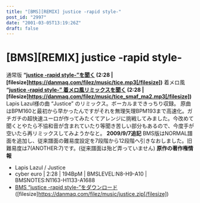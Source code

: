 ```yaml
---
title: "[BMS][REMIX] justice -rapid style-"
post_id: "2997"
date: "2001-03-05T13:19:26Z"
draft: false
---
```


# [BMS][REMIX] justice -rapid style-

通常版  **“[justice -rapid style-”を聞く](/filez/music/tice.mp3) (2:28 | [filesize]https://danmaq.com/filez/music/tice.mp3[/filesize])** 着メロ風  **“[justice -rapid style-” 着メロ風リミックスを聞く](/filez/music/tice_smaf_ma2.mp3) (2:28 | [filesize]https://danmaq.com/filez/music/tice_smaf_ma2.mp3[/filesize])** Lapis Lazul様の曲 “Justice” のリミックス。ボーカルまできっちり収録。 原曲はBPM160と最初から早かったんですがそれを無理矢理BPM193まで高速化。ガチガチの超快速ユーロが作ってみたくてアレンジに挑戦してみました。今改めて聞くとやたら不協和音が含まれていたり等聞き苦しい部分もあるので、今度手が空いたら再リミックスしてみようかなと。  **2009/9/7追記** BMS版はNORMAL譜面を追加し、従来譜面の難易度設定を7段階から12段階へ引きなおしました。旧難易度は7(ANOTHER:7)です。(従来譜面は殆ど弄っていません) **原作の著作権情報**

  * Lapis Lazul / Justice
  * cyber euro | 2:28 | 194BpM | BMSLEVEL:N8-H9-A10 | BMSNOTES:N1163-H1133-A1688
  * [BMS “justice -rapid style-”をダウンロード](/filez/music/justice.zip) ([filesize]https://danmaq.com/filez/music/justice.zip[/filesize])
